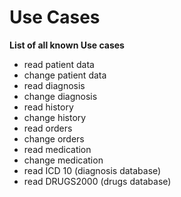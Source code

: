 Use Cases
=========

**List of all known Use cases**

- read patient data
- change patient data
- read diagnosis
- change diagnosis
- read history
- change history
- read orders
- change orders
- read medication
- change medication
- read ICD 10 (diagnosis database)
- read DRUGS2000 (drugs database)